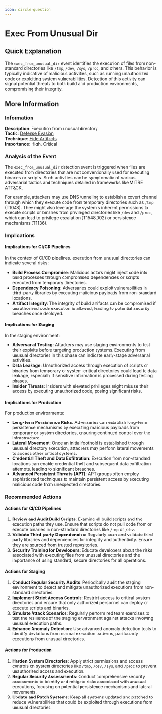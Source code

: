 ```yaml
---
icon: circle-question
---
```


# Exec From Unusual Dir

## Quick Explanation

The `exec_from_unusual_dir` event identifies the execution of files from non-standard directories like `/tmp`, `/dev`, `/sys`, `/proc`, and others. This behavior is typically indicative of malicious activities, such as running unauthorized code or exploiting system vulnerabilities. Detection of this activity can signal potential threats to both build and production environments, compromising their integrity.

## More Information

### Information

**Description**: Execution from unusual directory  
**Tactic**: [Defense Evasion](../../mitre/tactics/TA0005.md)  
**Technique**: [Hide Artifacts](../../mitre/techniques/T1564.md)  
**Importance**: High, Critical

### Analysis of the Event

The `exec_from_unusual_dir` detection event is triggered when files are executed from directories that are not conventionally used for executing binaries or scripts. Such activities can be symptomatic of various adversarial tactics and techniques detailed in frameworks like MITRE ATT\&CK.

For example, attackers may use DNS tunneling to establish a covert channel through which they execute code from temporary directories such as `/tmp` (T1048). They might also leverage the system's inherent permissions to execute scripts or binaries from privileged directories like `/dev` and `/proc`, which can lead to privilege escalation (T1548.002) or persistence mechanisms (T1136).

### Implications

#### Implications for CI/CD Pipelines

In the context of CI/CD pipelines, execution from unusual directories can indicate several risks:

* **Build Process Compromise**: Malicious actors might inject code into build processes through compromised dependencies or scripts executed from temporary directories.
* **Dependency Poisoning**: Adversaries could exploit vulnerabilities in third-party libraries by executing malicious payloads from non-standard locations.
* **Artifact Integrity**: The integrity of build artifacts can be compromised if unauthorized code execution is allowed, leading to potential security breaches once deployed.

#### Implications for Staging

In the staging environment:

* **Adversarial Testing**: Attackers may use staging environments to test their exploits before targeting production systems. Executing from unusual directories in this phase can indicate early-stage adversarial activities.
* **Data Leakage**: Unauthorized access through execution of scripts or binaries from temporary or system-critical directories could lead to data leakage, especially if sensitive information is processed during testing phases.
* **Insider Threats**: Insiders with elevated privileges might misuse their access by executing unauthorized code, posing significant risks.

#### Implications for Production

For production environments:

* **Long-term Persistence Risks**: Adversaries can establish long-term persistence mechanisms by executing malicious payloads from temporary or system directories, ensuring continued control over the infrastructure.
* **Lateral Movement**: Once an initial foothold is established through unusual directory execution, attackers may perform lateral movements to access other critical systems.
* **Credential Theft and Data Exfiltration**: Execution from non-standard locations can enable credential theft and subsequent data exfiltration attempts, leading to significant breaches.
* **Advanced Persistent Threats (APT)**: APT groups often employ sophisticated techniques to maintain persistent access by executing malicious code from unexpected directories.

### Recommended Actions

#### Actions for CI/CD Pipelines

1. **Review and Audit Build Scripts**: Examine all build scripts and the execution paths they use. Ensure that scripts do not pull code from or execute binaries in non-standard directories like `/tmp` or `/dev`.
2. **Validate Third-party Dependencies**: Regularly scan and validate third-party libraries and dependencies for integrity and authenticity. Ensure they are sourced from trusted repositories.
3. **Security Training for Developers**: Educate developers about the risks associated with executing files from unusual directories and the importance of using standard, secure directories for all operations.

#### Actions for Staging

1. **Conduct Regular Security Audits**: Periodically audit the staging environment to detect and mitigate unauthorized executions from non-standard directories.
2. **Implement Strict Access Controls**: Restrict access to critical system directories and ensure that only authorized personnel can deploy or execute scripts and binaries.
3. **Simulate Attack Scenarios**: Regularly perform red team exercises to test the resilience of the staging environment against attacks involving unusual execution paths.
4. **Enhance Anomaly Detection**: Use advanced anomaly detection tools to identify deviations from normal execution patterns, particularly executions from unusual directories.

#### Actions for Production

1. **Harden System Directories**: Apply strict permissions and access controls on system directories like `/tmp`, `/dev`, `/sys`, and `/proc` to prevent unauthorized access and execution.
2. **Regular Security Assessments**: Conduct comprehensive security assessments to identify and mitigate risks associated with unusual executions, focusing on potential persistence mechanisms and lateral movements.
3. **Update and Patch Systems**: Keep all systems updated and patched to reduce vulnerabilities that could be exploited through executions from unusual directories.
